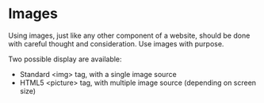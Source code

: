 # Images

Using images, just like any other component of a website, should be done with
careful thought and consideration. Use images with purpose.

Two possible display are available:

- Standard &lt;img&gt; tag, with a single image source
- HTML5 &lt;picture&gt; tag, with multiple image source (depending on screen
  size)
